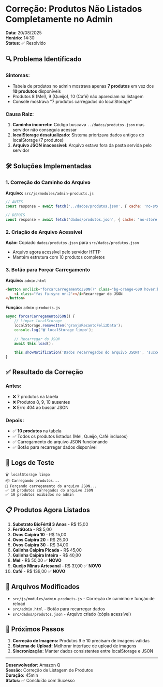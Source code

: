 # Correção: Produtos Não Listados Completamente no Admin

**Data:** 20/08/2025  
**Horário:** 14:30  
**Status:** ✅ Resolvido

## 🔍 Problema Identificado

### Sintomas:
- Tabela de produtos no admin mostrava apenas **7 produtos** em vez dos **10 produtos** disponíveis
- Produtos 8 (Mel), 9 (Queijo), 10 (Café) não apareciam na listagem
- Console mostrava "7 produtos carregados do localStorage"

### Causa Raiz:
1. **Caminho incorreto:** Código buscava `../dados/produtos.json` mas servidor não conseguia acessar
2. **localStorage desatualizado:** Sistema priorizava dados antigos do localStorage (7 produtos)
3. **Arquivo JSON inacessível:** Arquivo estava fora da pasta servida pelo servidor

## 🛠️ Soluções Implementadas

### 1. Correção do Caminho do Arquivo
**Arquivo:** `src/js/modules/admin-products.js`
```javascript
// ANTES
const response = await fetch('../dados/produtos.json', { cache: 'no-store' });

// DEPOIS  
const response = await fetch('dados/produtos.json', { cache: 'no-store' });
```

### 2. Criação de Arquivo Acessível
**Ação:** Copiado `dados/produtos.json` para `src/dados/produtos.json`
- Arquivo agora acessível pelo servidor HTTP
- Mantém estrutura com 10 produtos completos

### 3. Botão para Forçar Carregamento
**Arquivo:** `admin.html`
```html
<button onclick="forcarCarregamentoJSON()" class="bg-orange-600 hover:bg-orange-700 text-white px-4 py-2 rounded-lg transition">
    <i class="fas fa-sync mr-2"></i>Recarregar do JSON
</button>
```

**Função:** `admin-products.js`
```javascript
async forcarCarregamentoJSON() {
    // Limpar localStorage
    localStorage.removeItem('granjaRecantoFelizData');
    console.log('🗑️ localStorage limpo');
    
    // Recarregar do JSON
    await this.load();
    
    this.showNotification('Dados recarregados do arquivo JSON!', 'success');
}
```

## ✅ Resultado da Correção

### Antes:
- ❌ 7 produtos na tabela
- ❌ Produtos 8, 9, 10 ausentes
- ❌ Erro 404 ao buscar JSON

### Depois:
- ✅ **10 produtos** na tabela
- ✅ Todos os produtos listados (Mel, Queijo, Café inclusos)
- ✅ Carregamento do arquivo JSON funcionando
- ✅ Botão para recarregar dados disponível

## 🧪 Logs de Teste

```
🗑️ localStorage limpo
📦 Carregando produtos...
🔄 Forçando carregamento do arquivo JSON...
✅ 10 produtos carregados do arquivo JSON
✅ 10 produtos exibidos no admin
```

## 📋 Produtos Agora Listados

1. **Substrato BioFértil 3 Anos** - R$ 15,00
2. **FertiGota** - R$ 5,00
3. **Ovos Caipira 10** - R$ 15,00
4. **Ovos Caipira 20** - R$ 25,00
5. **Ovos Caipira 30** - R$ 34,00
6. **Galinha Caipira Picada** - R$ 45,00
7. **Galinha Caipira Inteira** - R$ 40,00
8. **Mel** - R$ 50,00 ✅ **NOVO**
9. **Queijo Minas Artesanal** - R$ 37,00 ✅ **NOVO**
10. **Café** - R$ 139,00 ✅ **NOVO**

## 🔧 Arquivos Modificados

- `src/js/modules/admin-products.js` - Correção de caminho e função de reload
- `src/admin.html` - Botão para recarregar dados
- `src/dados/produtos.json` - Arquivo criado (cópia acessível)

## 🎯 Próximos Passos

1. **Correção de Imagens:** Produtos 9 e 10 precisam de imagens válidas
2. **Sistema de Upload:** Melhorar interface de upload de imagens
3. **Sincronização:** Manter dados consistentes entre localStorage e JSON

---

**Desenvolvedor:** Amazon Q  
**Sessão:** Correção de Listagem de Produtos  
**Duração:** 45min  
**Status:** ✅ Concluído com Sucesso